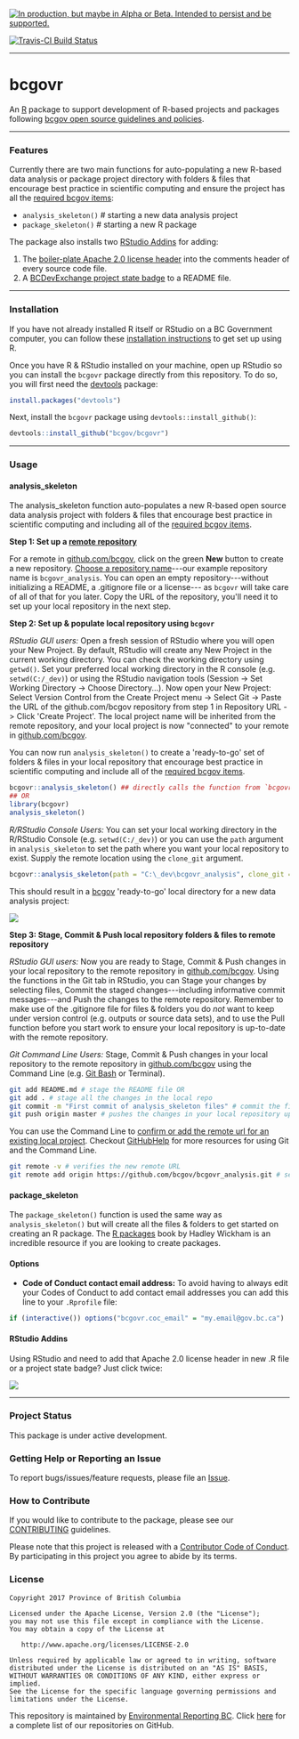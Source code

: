 <!-- README.md is generated from README.Rmd. Please edit README.Rmd (this file) -->
<a rel="Delivery" href="https://github.com/BCDevExchange/docs/blob/master/discussion/projectstates.md"><img alt="In production, but maybe in Alpha or Beta. Intended to persist and be supported." style="border-width:0" src="https://assets.bcdevexchange.org/images/badges/delivery.svg" title="In production, but maybe in Alpha or Beta. Intended to persist and be supported." /></a>

[![Travis-CI Build Status](https://travis-ci.org/bcgov/bcgovr.svg?branch=master)](https://travis-ci.org/bcgov/bcgovr)

------------------------------------------------------------------------

bcgovr
======

An [R](http://r-project.org) package to support development of R-based projects and packages following [bcgov open source guidelines and policies](https://github.com/bcgov/BC-Policy-Framework-For-GitHub).

------------------------------------------------------------------------

### Features

Currently there are two main functions for auto-populating a new R-based data analysis or package project directory with folders & files that encourage best practice in scientific computing and ensure the project has all the [required bcgov items](https://github.com/bcgov/BC-Policy-Framework-For-GitHub/blob/master/BC-Gov-Org-HowTo/Cheatsheet.md):

-   `analysis_skeleton()` \# starting a new data analysis project
-   `package_skeleton()` \# starting a new R package

The package also installs two [RStudio Addins](https://rstudio.github.io/rstudioaddins/) for adding:

1.  The [boiler-plate Apache 2.0 license header](https://github.com/bcgov/BC-Policy-Framework-For-GitHub/blob/master/BC-Open-Source-Development-Employee-Guide/Licenses.md) into the comments header of every source code file.
2.  A [BCDevExchange project state badge](https://github.com/BCDevExchange/Our-Project-Docs/blob/master/discussion/projectstates.md) to a README file.

------------------------------------------------------------------------

### Installation

If you have not already installed R itself or RStudio on a BC Government computer, you can follow these [installation instructions](https://github.com/bcgov/bcgovr/blob/master/Install_Instructions.md) to get set up using R.

Once you have R & RStudio installed on your machine, open up RStudio so you can install the `bcgovr` package directly from this repository. To do so, you will first need the [devtools](https://github.com/hadley/devtools/) package:

``` r
install.packages("devtools")
```

Next, install the `bcgovr` package using `devtools::install_github()`:

``` r
devtools::install_github("bcgov/bcgovr")
```

------------------------------------------------------------------------

### Usage

#### analysis\_skeleton

The analysis\_skeleton function auto-populates a new R-based open source data analysis project with folders & files that encourage best practice in scientific computing and including all of the [required bcgov items](https://github.com/bcgov/BC-Policy-Framework-For-GitHub/blob/master/BC-Gov-Org-HowTo/Cheatsheet.md).

**Step 1: Set up a [remote repository](https://help.github.com/articles/about-remote-repositories/)**

For a remote in [github.com/bcgov](github.com/bcgov), click on the green **New** button to create a new repository. [Choose a repository name](https://github.com/bcgov/BC-Policy-Framework-For-GitHub/blob/master/BC-Gov-Org-HowTo/Naming-Repos.md)---our example repository name is `bcgovr_analysis`. You can open an empty repository---without initializing a README, a .gitignore file or a license--- as `bcgovr` will take care of all of that for you later. Copy the URL of the repository, you'll need it to set up your local repository in the next step.

**Step 2: Set up & populate local repository using `bcgovr`**

*RStudio GUI users:* Open a fresh session of RStudio where you will open your New Project. By default, RStudio will create any New Project in the current working directory. You can check the working directory using `getwd()`. Set your preferred local working directory in the R console (e.g. `setwd(C:/_dev)`) or using the RStudio navigation tools (Session -&gt; Set Working Directory -&gt; Choose Directory...). Now open your New Project: Select Version Control from the Create Project menu -&gt; Select Git -&gt; Paste the URL of the github.com/bcgov repository from step 1 in Repository URL -&gt; Click 'Create Project'. The local project name will be inherited from the remote repository, and your local project is now "connected" to your remote in [github.com/bcgov](github.com/bcgov).

You can now run `analysis_skeleton()` to create a 'ready-to-go' set of folders & files in your local repository that encourage best practice in scientific computing and include all of the [required bcgov items](https://github.com/bcgov/BC-Policy-Framework-For-GitHub/blob/master/BC-Gov-Org-HowTo/Cheatsheet.md).

``` r
bcgovr::analysis_skeleton() ## directly calls the function from `bcgovr` library
## OR
library(bcgovr)
analysis_skeleton()
```

*R/RStudio Console Users:* You can set your local working directory in the R/RStudio Console (e.g. `setwd(C:/_dev)`) or you can use the `path` argument in `analysis_skeleton` to set the path where you want your local repository to exist. Supply the remote location using the `clone_git` argument.

``` r
bcgovr::analysis_skeleton(path = "C:\_dev\bcgovr_analysis", clone_git = "url of remote repository") 
```

This should result in a [bcgov](https://github.com/bcgov) 'ready-to-go' local directory for a new data analysis project:

![](img/analysis_skeleton_output.PNG)

**Step 3: Stage, Commit & Push local repository folders & files to remote repository**

*RStudio GUI users:* Now you are ready to Stage, Commit & Push changes in your local repository to the remote repository in [github.com/bcgov](github.com/bcgov). Using the functions in the Git tab in RStudio, you can Stage your changes by selecting files, Commit the staged changes---including informative commit messages---and Push the changes to the remote repository. Remember to make use of the .gitignore file for files & folders you do *not* want to keep under version control (e.g. outputs or source data sets), and to use the Pull function before you start work to ensure your local repository is up-to-date with the remote repository.

*Git Command Line Users:* Stage, Commit & Push changes in your local repository to the remote repository in [github.com/bcgov](github.com/bcgov) using the Command Line (e.g. [Git Bash](https://git-scm.com/downloads) or Terminal).

``` sh
git add README.md # stage the README file OR
git add . # stage all the changes in the local repo
git commit -m "First commit of analysis_skeleton files" # commit the files with an informative message
git push origin master # pushes the changes in your local repository up to the remote repository
```

You can use the Command Line to [confirm or add the remote url for an existing local project](https://help.github.com/articles/adding-a-remote/). Checkout [GitHubHelp](https://help.github.com/) for more resources for using Git and the Command Line.

``` sh
git remote -v # verifies the new remote URL
git remote add origin https://github.com/bcgov/bcgovr_analysis.git # sets the remote
```

#### package\_skeleton

The `package_skeleton()` function is used the same way as `analysis_skeleton()` but will create all the files & folders to get started on creating an R package. The [R packages](http://r-pkgs.had.co.nz/) book by Hadley Wickham is an incredible resource if you are looking to create packages.

#### Options

-   **Code of Conduct contact email address:** To avoid having to always edit your Codes of Conduct to add contact email addresses you can add this line to your `.Rprofile` file:

``` r
if (interactive()) options("bcgovr.coc_email" = "my.email@gov.bc.ca")
```

#### RStudio Addins

Using RStudio and need to add that Apache 2.0 license header in new .R file or a project state badge? Just click twice:

![](img/bcgovr_addin_example.gif)

------------------------------------------------------------------------

### Project Status

This package is under active development.

### Getting Help or Reporting an Issue

To report bugs/issues/feature requests, please file an [Issue](https://github.com/bcgov/bcgovr/issues/).

### How to Contribute

If you would like to contribute to the package, please see our [CONTRIBUTING](CONTRIBUTING.md) guidelines.

Please note that this project is released with a [Contributor Code of Conduct](CODE_OF_CONDUCT.md). By participating in this project you agree to abide by its terms.

### License

    Copyright 2017 Province of British Columbia

    Licensed under the Apache License, Version 2.0 (the "License");
    you may not use this file except in compliance with the License.
    You may obtain a copy of the License at 

       http://www.apache.org/licenses/LICENSE-2.0

    Unless required by applicable law or agreed to in writing, software
    distributed under the License is distributed on an "AS IS" BASIS,
    WITHOUT WARRANTIES OR CONDITIONS OF ANY KIND, either express or implied.
    See the License for the specific language governing permissions and
    limitations under the License.

This repository is maintained by [Environmental Reporting BC](http://www2.gov.bc.ca/gov/content?id=FF80E0B985F245CEA62808414D78C41B). Click [here](https://github.com/bcgov/EnvReportBC-RepoList) for a complete list of our repositories on GitHub.
